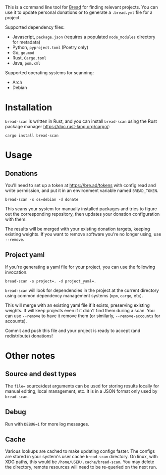 This is a command line tool for [Bread](https://bre.ad) for finding relevant projects. You can use it to update personal donations or to generate a `.bread.yml` file for a project.

Supported dependency files:

- Javascript, `package.json` (requires a populated `node_modules` directory for metadata)
- Python, `pyproject.toml` (Poetry only)
- Go, `go.mod`
- Rust, `Cargo.toml`
- Java, `pom.xml`

Supported operating systems for scanning:

- Arch
- Debian

# Installation

`bread-scan` is written in Rust, and you can install `bread-scan` using the Rust package manager <https://doc.rust-lang.org/cargo/>:

```
cargo install bread-scan
```

# Usage

## Donations

You'll need to set up a token at <https://bre.ad/tokens> with config read and write permission, and put it in an environment variable named `BREAD_TOKEN`.

```
bread-scan -s os=debian -d donate
```

This scans your system for manually installed packages and tries to figure out the corresponding repository, then updates your donation configuration with them.

The results will be merged with your existing donation targets, keeping existing weights. If you want to remove software you're no longer using, use `--remove`.

## Project yaml

If you're generating a yaml file for your project, you can use the following invocation.

```
bread-scan -s project=. -d project_yaml=.
```

`bread-scan` will look for dependencies in the project at the current directory using common dependency management systems (`npm`, `cargo`, etc).

This will merge with an existing yaml file if it exists, preserving existing weights. It will keep projects even if it didn't find them during a scan. You can use `--remove` to have it remove them (or similarly, `--remove-accounts` for accounts).

Commit and push this file and your project is ready to accept (and redistribute) donations!

# Other notes

## Source and dest types

The `file=` source/dest arguments can be used for storing results locally for manual editing, local management, etc. It is in a JSON format only used by `bread-scan`.

## Debug

Run with `DEBUG=1` for more log messages.

## Cache

Various lookups are cached to make updating configs faster. The configs are stored in your system's user cache `bread-scan` directory. On linux, with XDG paths, this would be `/home/USER/.cache/bread-scan`. You may delete the directory, remote resources will need to be re-queried on the next run.
